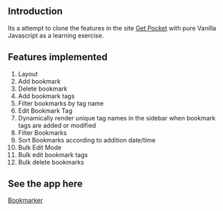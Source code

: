 ## Introduction
Its a attempt to clone the features in the site [Get Pocket](https://getpocket.com/) with pure Vanilla Javascript as a learning exercise.

## Features implemented
1. Layout 
2. Add bookmark
3. Delete bookmark
4. Add bookmark tags
5. Filter bookmarks by tag name
6. Edit Bookmark Tag
7. Dynamically render unique tag names in the sidebar when bookmark tags are added or modified
8. Filter Bookmarks
9. Sort Bookmarks according to addition date/time
10. Bulk Edit Mode 
11. Bulk edit bookmark tags
12. Bulk delete bookmarks

## See the app here
[Bookmarker](http://premium-crime.surge.sh/)

